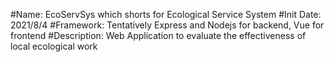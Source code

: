 #Name: EcoServSys which shorts for Ecological Service System
#Init Date: 2021/8/4
#Framework: Tentatively Express and Nodejs for backend, Vue for frontend
#Description: Web Application to evaluate the effectiveness of local ecological work